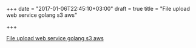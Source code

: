 +++
date = "2017-01-06T22:45:10+03:00"
draft = true
title = "File upload web service golang s3 aws"

+++

<p><a href="https://www.nicolasmerouze.com/file-upload-web-service-golang-s3-aws">File upload web service golang s3 aws</a></p>
